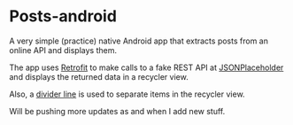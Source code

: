 # Posts-android
A very simple (practice) native Android app that extracts posts from an online API and displays them.

The app uses [Retrofit](http://square.github.io/retrofit/) to make calls to a fake REST API at [JSONPlaceholder](http://jsonplaceholder.typicode.com/) and displays the returned data in a recycler view.

Also, a [divider line](http://stackoverflow.com/a/31243174/3518846) is used to separate items in the recycler view.

Will be pushing more updates as and when I add new stuff.
